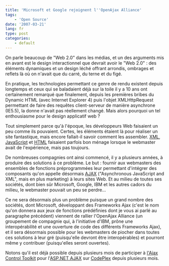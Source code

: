 ```yaml
---
title: 'Microsoft et Google rejoignent l''OpenAjax Alliance'
tags:
    - 'Open Source'
date: '2007-03-21'
lang: fr
type: post
categories:
    - default
---
```


On parle beaucoup de "Web 2.0" dans les médias, et un des arguments mis en avant est le design interactionnel que devrait avoir le "Web 2.0"&nbsp;: des éléments dynamiques et un design léché offrant arrondis, ombrages et reflets là où on n'avait que du carré, du terne et du figé.

En pratique, les technologies permettant ce genre de rendu existent depuis longtemps et ceux qui se baladaient déjà sur la toile il y a 10 ans ont certainement remarqué que finalement, depuis les premières bribes du Dynamic HTML (avec Internet Explorer 4) puis l'objet XMLHttpRequest permettant de faire des requêtes client-serveur de manière asynchrone (IE5.5), la donne n'avait pas réellement changé. Mais alors pourquoi un tel enthousiasme pour le design applicatif web&nbsp;?

Tout simplement parce qu'à l'époque, les développeurs Web faisaient un peu comme ils pouvaient. Certes, les éléments étaient là pour réaliser un site fantastique, mais encore fallait-il savoir comment les assembler. [XML](http://fr.wikipedia.org/wiki/XML), [JavaScript](http://fr.wikipedia.org/wiki/JavaScript) et [HTML](http://fr.wikipedia.org/wiki/Html) faisaient parfois bon ménage lorsque le webmaster avait de l'expérience, mais pas toujours.

De nombreuses compagnies ont ainsi commencé, il y a plusieurs années, à produire des solutions à ce problème. Le but&nbsp;: fournir aux webmasters des ensembles de fonctions préprogrammées leur permettant d'intégrer des composants qu'on appelle désormais [AJAX](http://fr.wikipedia.org/wiki/Asynchronous_JavaScript_And_XML) ("Asynchronous JavaScript and XML", mais en plus marketing) à leurs sites Web. Et au milieu de toutes ses sociétés, dont bien s&ucirc;r Microsoft, Google, IBM et les autres cadors du milieu, le webmaster pouvait un peu se perdre…

Ce ne sera désormais plus un problème puisque un grand nombre des sociétés, dont Microsoft, développant des Frameworks Ajax (c'est le nom qu'on donnera aux jeux de fonctions prédéfinies dont je vous ai parlé au paragraphe précédent) viennent de rallier l'OpenAjax Alliance (un groupement de compagnie qui, à l'initiative d'IBM, prône une interopérabilité et une ouverture de code des différents Frameworks Ajax), et il sera désormais possible pour les webmasters de piocher dans toutes ces solutions à leur gré (puisqu'elle devront être interopérables) et pourront même y contribuer (puisqu'elles seront ouvertes).

Notons qu'il est déjà possible depuis plusieurs mois de participer à [l'Ajax Control Toolkit](http://www.asp.net/ajax) pour l'[ASP.NET AJAX](http://www.asp.net/ajax) sur [CodePlex](http://www.codeplex.com) depuis plusieurs mois.
